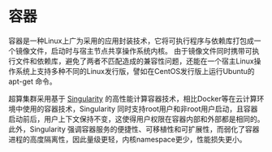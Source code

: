 # 容器

容器是一种Linux上广为采用的应用封装技术，它将可执行程序与依赖库打包成一个镜像文件，启动时与宿主节点共享操作系统内核。 由于镜像文件同时携带可执行文件和依赖库，避免了两者不匹配造成的兼容性问题，还能在一个宿主Linux操作系统上支持多种不同的Linux发行版，譬如在CentOS发行版上运行Ubuntu的 apt-get 命令。

超算集群采用基于 [Singularity](https://sylabs.io/singularity/) 的高性能计算容器技术，相比Docker等在云计算环境中使用的容器技术，Singularity 同时支持root用户和非root用户启动，且容器启动前后，用户上下文保持不变，这使得用户权限在容器内部和外部都是相同的。 此外，Singularity 强调容器服务的便捷性、可移植性和可扩展性，而弱化了容器进程的高度隔离性，因此量级更轻，内核namespace更少，性能损失更小。
